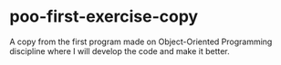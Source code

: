 # poo-first-exercise-copy
A copy from the first program made on Object-Oriented Programming discipline where I will develop the code and make it better.

